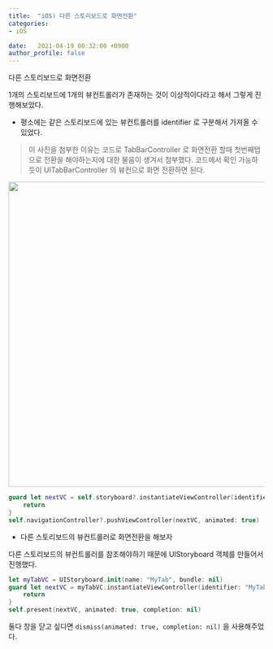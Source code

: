 ```yaml
---
title:  "iOS) 다른 스토리보드로 화면전환"
categories:
- iOS

date:   2021-04-19 00:32:00 +0900
author_profile: false
---
```

다른 스토리보드로 화면전환

1개의 스토리보드에 1개의 뷰컨트롤러가 존재하는 것이 이상적이다라고 해서 그렇게 진행해보았다.

- 평소에는 같은 스토리보드에 있는 뷰컨트롤러를 identifier 로 구분해서 가져올 수 있었다. 

> 이 사진을 첨부한 이유는 코드로 TabBarController 로 화면전환 할때 첫번째탭으로 전환을 해야하는지에 대한 물음이 생겨서 첨부했다. 코드에서 확인 가능하듯이 UITabBarController 의 뷰컨으로 화면 전환하면 된다.

<img src= "https://user-images.githubusercontent.com/69136340/115151403-a8fbf800-a0a7-11eb-8658-a5508ed47787.png" width="600">

```swift
guard let nextVC = self.storyboard?.instantiateViewController(identifier: "TabBar") as? UITabBarController else {
    return
}
self.navigationController?.pushViewController(nextVC, animated: true)
```

- 다른 스토리보드의 뷰컨트롤러로 화면전환을 해보자

다른 스토리보드의 뷰컨트롤러를 참조해야하기 때문에 UIStoryboard 객체를 만들어서 진행했다. 

```swift
let myTabVC = UIStoryboard.init(name: "MyTab", bundle: nil)
guard let nextVC = myTabVC.instantiateViewController(identifier: "MyTabVC") as? MyTabVC else {
    return
}
self.present(nextVC, animated: true, completion: nil)
```

둘다 창을 닫고 싶다면 `dismiss(animated: true, completion: nil)` 을 사용해주었다.
